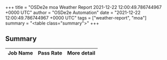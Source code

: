 +++
title = "OSDe2e moa Weather Report 2021-12-22 12:00:49.786744967 +0000 UTC"
author = "OSDe2e Automation"
date = "2021-12-22 12:00:49.786744967 +0000 UTC"
tags = ["weather-report", "moa"]
summary = "<table class=\"summary\"></table>"
+++
## Summary

| Job Name | Pass Rate | More detail |
|----------|-----------|-------------|




